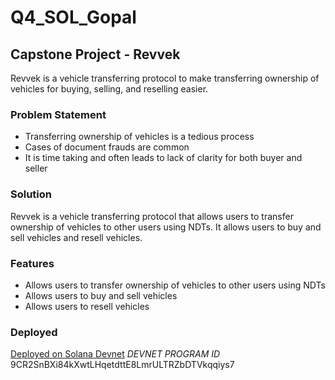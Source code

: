 # Q4_SOL_Gopal

## Capstone Project - Revvek
Revvek is a vehicle transferring protocol to make transferring ownership of vehicles for buying, selling, and reselling easier.

### Problem Statement
- Transferring ownership of vehicles is a tedious process
- Cases of document frauds are common
- It is time taking and often leads to lack of clarity for both buyer and seller

### Solution
Revvek is a vehicle transferring protocol that allows users to transfer ownership of vehicles to other users using NDTs. It allows users to buy and sell vehicles and resell vehicles.

### Features

- Allows users to transfer ownership of vehicles to other users using NDTs
- Allows users to buy and sell vehicles
- Allows users to resell vehicles

### Deployed
[Deployed on Solana Devnet](https://revvek-svm.vercel.app/)
*DEVNET PROGRAM ID* 9CR2SnBXi84kXwtLHqetdttE8LmrULTRZbDTVkqqiys7
